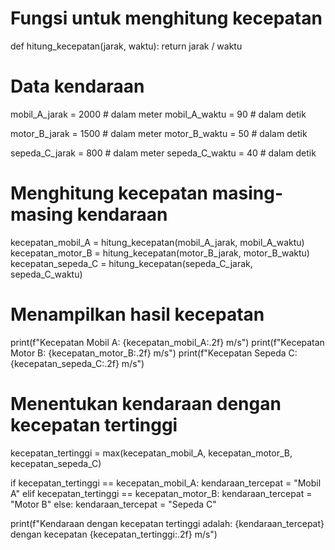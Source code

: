 # Fungsi untuk menghitung kecepatan
def hitung_kecepatan(jarak, waktu):
    return jarak / waktu

# Data kendaraan
mobil_A_jarak = 2000  # dalam meter
mobil_A_waktu = 90    # dalam detik

motor_B_jarak = 1500  # dalam meter
motor_B_waktu = 50     # dalam detik

sepeda_C_jarak = 800   # dalam meter
sepeda_C_waktu = 40     # dalam detik

# Menghitung kecepatan masing-masing kendaraan
kecepatan_mobil_A = hitung_kecepatan(mobil_A_jarak, mobil_A_waktu)
kecepatan_motor_B = hitung_kecepatan(motor_B_jarak, motor_B_waktu)
kecepatan_sepeda_C = hitung_kecepatan(sepeda_C_jarak, sepeda_C_waktu)

# Menampilkan hasil kecepatan
print(f"Kecepatan Mobil A: {kecepatan_mobil_A:.2f} m/s")
print(f"Kecepatan Motor B: {kecepatan_motor_B:.2f} m/s")
print(f"Kecepatan Sepeda C: {kecepatan_sepeda_C:.2f} m/s")

# Menentukan kendaraan dengan kecepatan tertinggi
kecepatan_tertinggi = max(kecepatan_mobil_A, kecepatan_motor_B, kecepatan_sepeda_C)

if kecepatan_tertinggi == kecepatan_mobil_A:
    kendaraan_tercepat = "Mobil A"
elif kecepatan_tertinggi == kecepatan_motor_B:
    kendaraan_tercepat = "Motor B"
else:
    kendaraan_tercepat = "Sepeda C"

print(f"Kendaraan dengan kecepatan tertinggi adalah: {kendaraan_tercepat} dengan kecepatan {kecepatan_tertinggi:.2f} m/s")
